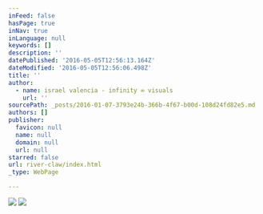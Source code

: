 ```yaml
---
inFeed: false
hasPage: true
inNav: true
inLanguage: null
keywords: []
description: ''
datePublished: '2016-05-05T12:56:13.164Z'
dateModified: '2016-05-05T12:56:06.498Z'
title: ''
author:
  - name: israel valencia - infinity ∞ visuals
    url: ''
sourcePath: _posts/2016-01-07-3793e24b-366b-4f67-b00d-108d24fd82e5.md
authors: []
publisher:
  favicon: null
  name: null
  domain: null
  url: null
starred: false
url: river-claw/index.html
_type: WebPage

---
```

![](https://s3-us-west-2.amazonaws.com/the-grid-img/p/f1d70c4db5211925f1cc89f7e1199c698a286518.jpg)
![](https://s3-us-west-2.amazonaws.com/the-grid-img/p/26680e1cfea0ffd4e9d3cf4860a4dd879aac5e3b.jpg)